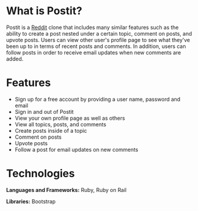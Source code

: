 # What is Postit?

Postit is a [Reddit](http://www.reddit.com "Reddit") clone that includes many similar features such as the ability to create a post nested under a certain topic, comment on posts, and upvote posts. Users can view other user's profile page to see what they've been up to in terms of recent posts and comments. In addition, users can follow posts in order to receive email updates when new comments are added.

# Features

* Sign up for a free account by providing a user name, password and email
* Sign in and out of Postit
* View your own profile page as well as others
* View all topics, posts, and comments
* Create posts inside of a topic
* Comment on posts
* Upvote posts
* Follow a post for email updates on new comments

# Technologies

**Languages and Frameworks:** Ruby, Ruby on Rail

**Libraries:** Bootstrap
